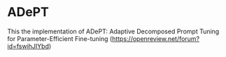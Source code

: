 # ADePT
This the implementation of ADePT: Adaptive Decomposed Prompt Tuning for Parameter-Efficient Fine-tuning (https://openreview.net/forum?id=fswihJIYbd)


